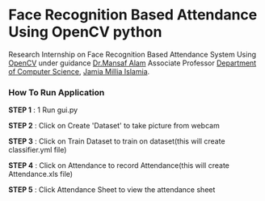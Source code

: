 # Face Recognition Based Attendance Using OpenCV python
Research Internship on Face Recognition Based Attendance System Using [OpenCV](https://opencv.org/) under guidance [Dr.Mansaf Alam](https://www.jmi.ac.in/malam2 "View Profile") Associate Professor [Department of Computer Science](https://www.jmi.ac.in/computerscience "View DCS"), [Jamia Millia Islamia](https://www.jmi.ac.in "View Website").

### How To Run Application
**STEP 1** : 1 Run gui.py

**STEP 2** : Click on Create 'Dataset' to take picture from webcam

**STEP 3** : Click on Train Dataset to train on dataset(this will create classifier.yml file)

**STEP 4** : Click on Attendance to record Attendance(this will create Attendance.xls file)

**STEP 5** : Click Attendance Sheet to view the attendance sheet

